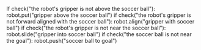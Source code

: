 

If check("the robot's gripper is not above the soccer ball"):
    robot.put("gripper above the soccer ball")
if check("the robot's gripper is not forward aligned with the soccer ball"):
    robot.align("gripper with soccer ball")
if check("the robot's gripper is not near the soccer ball"):
    robot.slide("gripper into soccer ball")
if check("the soccer ball is not near the goal"):
    robot.push("soccer ball to goal")